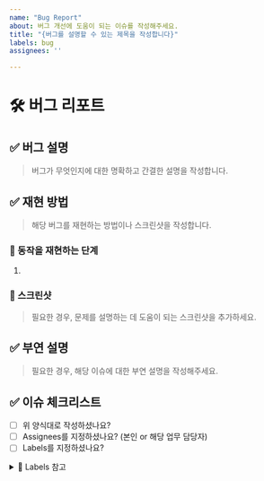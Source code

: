 ```yaml
---
name: "Bug Report"
about: 버그 개선에 도움이 되는 이슈를 작성해주세요.
title: "{버그를 설명할 수 있는 제목을 작성합니다}"
labels: bug
assignees: ''

---
```


# 🛠️ 버그 리포트

## ✅ 버그 설명

> 버그가 무엇인지에 대한 명확하고 간결한 설명을 작성합니다.

## ✅ 재현 방법

> 해당 버그를 재현하는 방법이나 스크린샷을 작성합니다.

### 🔁 동작을 재현하는 단계

1. 

### 📲 스크린샷

> 필요한 경우, 문제를 설명하는 데 도움이 되는 스크린샷을 추가하세요.

## ✅ 부연 설명

> 필요한 경우, 해당 이슈에 대한 부연 설명을 작성해주세요.

## ✅ 이슈 체크리스트

- [ ] 위 양식대로 작성하셨나요?
- [ ] Assignees를 지정하셨나요? (본인 or 해당 업무 담당자)
- [ ] Labels를 지정하셨나요?

<details>
<summary>📝 Labels 참고</summary>
<div markdown="1">

- `feature`: 새로운 기능 구현
- `bug`: 기능 오류 리포트
- `hotfix`: 심각한 버그로 인해 우선 순위로 수정된 사항
- `todo`: 지금은 지원하지 않으나 꼭 넣어야 되는 기능
- `enhancement`: 기존 구현된 부분의 성능 및 기능 향상
- `documentation`: 해당 프로젝트에 관련된 문서
- `release`: 프로덕션 릴리즈
- `ui`: UI 마크업과 스타일링
  - 해당 라벨은 프론트엔드 레포지토리에 한정됨
- `test`: 테스트 코드 구현

</div>
</details>

